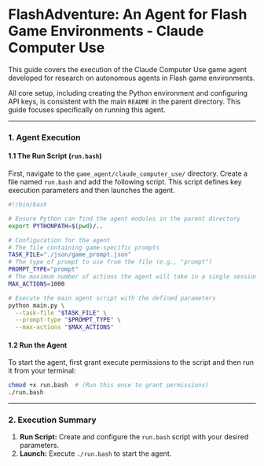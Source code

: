 # **FlashAdventure: An Agent for Flash Game Environments - Claude Computer Use**

This guide covers the execution of the Claude Computer Use game agent developed for research on autonomous agents in Flash game environments.

All core setup, including creating the Python environment and configuring API keys, is consistent with the main `README` in the parent directory. This guide focuses specifically on running this agent.

-----

### **1. Agent Execution**

#### **1.1 The Run Script (`run.bash`)**

First, navigate to the `game_agent/claude_computer_use/` directory. Create a file named `run.bash` and add the following script. This script defines key execution parameters and then launches the agent.

```bash
#!/bin/bash

# Ensure Python can find the agent modules in the parent directory
export PYTHONPATH=$(pwd)/..

# Configuration for the agent
# The file containing game-specific prompts
TASK_FILE="./json/game_prompt.json"
# The type of prompt to use from the file (e.g., "prompt")
PROMPT_TYPE="prompt"
# The maximum number of actions the agent will take in a single session
MAX_ACTIONS=1000

# Execute the main agent script with the defined parameters
python main.py \
  --task-file "$TASK_FILE" \
  --prompt-type "$PROMPT_TYPE" \
  --max-actions "$MAX_ACTIONS"
```

#### **1.2 Run the Agent**

To start the agent, first grant execute permissions to the script and then run it from your terminal:

```bash
chmod +x run.bash  # (Run this once to grant permissions)
./run.bash
```

-----

### **2. Execution Summary**

1.  **Run Script:** Create and configure the `run.bash` script with your desired parameters.
2.  **Launch:** Execute `./run.bash` to start the agent.
